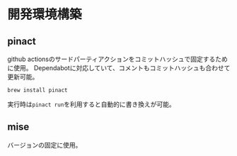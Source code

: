 # 開発環境構築

## pinact

github actionsのサードパーティアクションをコミットハッシュで固定するために使用。
Dependabotに対応していて、コメントもコミットハッシュも合わせて更新可能。

`brew install pinact`

実行時は`pinact run`を利用すると自動的に書き換えが可能。

## mise

バージョンの固定に使用。
